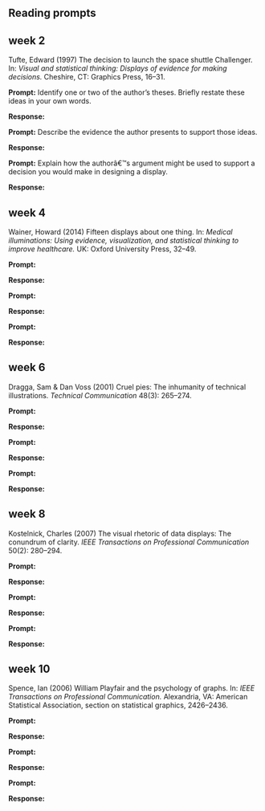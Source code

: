 
## Reading prompts

## week 2

Tufte, Edward (1997) The decision to launch the space shuttle
Challenger. In: *Visual and statistical thinking: Displays of evidence
for making decisions.* Cheshire, CT: Graphics Press, 16–31.

**Prompt:** Identify one or two of the author’s theses. Briefly restate
these ideas in your own words.

**Response:**

**Prompt:** Describe the evidence the author presents to support those
ideas.

**Response:**

**Prompt:** Explain how the authorâ€™s argument might be used to support
a decision you would make in designing a display.

**Response:**

## week 4

Wainer, Howard (2014) Fifteen displays about one thing. In: *Medical
illuminations: Using evidence, visualization, and statistical thinking
to improve healthcare.* UK: Oxford University Press, 32–49.

**Prompt:**

**Response:**

**Prompt:**

**Response:**

**Prompt:**

**Response:**

## week 6

Dragga, Sam & Dan Voss (2001) Cruel pies: The inhumanity of technical
illustrations. *Technical Communication* 48(3): 265–274.

**Prompt:**

**Response:**

**Prompt:**

**Response:**

**Prompt:**

**Response:**

## week 8

Kostelnick, Charles (2007) The visual rhetoric of data displays: The
conundrum of clarity. *IEEE Transactions on Professional Communication*
50(2): 280–294.

**Prompt:**

**Response:**

**Prompt:**

**Response:**

**Prompt:**

**Response:**

## week 10

Spence, Ian (2006) William Playfair and the psychology of graphs. In:
*IEEE Transactions on Professional Communication.* Alexandria, VA:
American Statistical Association, section on statistical graphics,
2426–2436.

**Prompt:**

**Response:**

**Prompt:**

**Response:**

**Prompt:**

**Response:**
